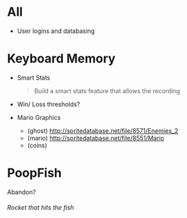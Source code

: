 # All

- User logins and databasing


# Keyboard Memory

- Smart Stats
  > Build a smart stats feature that allows the recording


- Win/ Loss thresholds?


- Mario Graphics

  - (ghost) http://spritedatabase.net/file/8571/Enemies_2
  - (mario) http://spritedatabase.net/file/8551/Mario
  - (coins)




# PoopFish

Abandon?

###### Rocket that hits the fish
